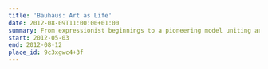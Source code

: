 ```yaml
---
title: 'Bauhaus: Art as Life'
date: 2012-08-09T11:00:00+01:00
summary: From expressionist beginnings to a pioneering model uniting art and technology, this London exhibition presents the Bauhaus’ utopian vision to change society in the aftermath of the First World War.
start: 2012-05-03
end: 2012-08-12
place_id: 9c3xgwc4+3f
---
```


